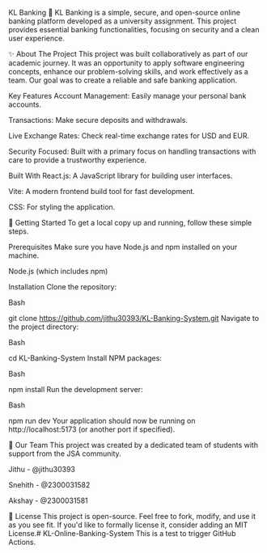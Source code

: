 KL Banking 🏦
KL Banking is a simple, secure, and open-source online banking platform developed as a university assignment. This project provides essential banking functionalities, focusing on security and a clean user experience.

✨ About The Project
This project was built collaboratively as part of our academic journey. It was an opportunity to apply software engineering concepts, enhance our problem-solving skills, and work effectively as a team. Our goal was to create a reliable and safe banking application.

Key Features
Account Management: Easily manage your personal bank accounts.

Transactions: Make secure deposits and withdrawals.

Live Exchange Rates: Check real-time exchange rates for USD and EUR.

Security Focused: Built with a primary focus on handling transactions with care to provide a trustworthy experience.

Built With
React.js: A JavaScript library for building user interfaces.

Vite: A modern frontend build tool for fast development.

CSS: For styling the application.

🚀 Getting Started
To get a local copy up and running, follow these simple steps.

Prerequisites
Make sure you have Node.js and npm installed on your machine.

Node.js (which includes npm)

Installation
Clone the repository:

Bash

git clone https://github.com/jithu30393/KL-Banking-System.git
Navigate to the project directory:

Bash

cd KL-Banking-System
Install NPM packages:

Bash

npm install
Run the development server:

Bash

npm run dev
Your application should now be running on http://localhost:5173 (or another port if specified).

🤝 Our Team
This project was created by a dedicated team of students with support from the JSA community.

Jithu - @jithu30393

Snehith - @2300031582

Akshay - @2300031581

📄 License
This project is open-source. Feel free to fork, modify, and use it as you see fit. If you'd like to formally license it, consider adding an MIT License.# KL-Online-Banking-System
This is a test to trigger GitHub Actions.
